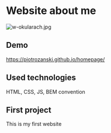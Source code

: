 # Website about me
![w-okularach.jpg](https://postimg.cc/CdFR0RLD)

## Demo
https://piotrozanski.github.io/homepage/

## Used technologies
HTML, CSS, JS, BEM convention

## First project
This is my first website
